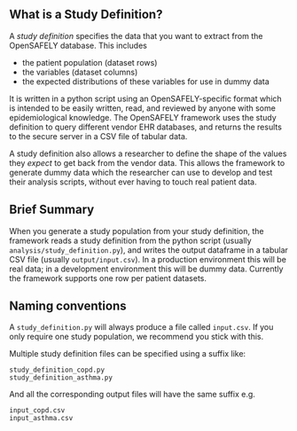 ## What is a Study Definition?

A _study definition_ specifies the data that you want to extract from the OpenSAFELY database. This includes

* the patient population (dataset rows)
* the variables (dataset columns)
* the expected distributions of these variables for use in dummy data

It is written in a python script using an OpenSAFELY-specific format which is intended to be easily written, read, and reviewed by anyone with some epidemiological knowledge. 
The OpenSAFELY framework uses the study definition to query different vendor EHR databases, and returns the results to the secure server in a CSV file of tabular data.

A study definition also allows a researcher to define the shape of the values they *expect* to get back from the vendor data. 
This allows the framework to generate dummy data which the researcher can use to develop and test their analysis scripts, without ever having to touch real patient data.


## Brief Summary

When you generate a study population from your study definition, the framework reads a study definition from the python script (usually `analysis/study_definition.py`), and writes the output dataframe in a tabular CSV file (usually `output/input.csv`). 
In a production environment this will be real data; in a development environment this will be dummy data. 
Currently the framework supports one row per patient datasets. 

## Naming conventions

A `study_definition.py` will always produce a file called `input.csv`. If you only require one study population, we recommend you stick with this. 

Multiple study definition files can be specified using a suffix like:
```
study_definition_copd.py
study_definition_asthma.py
```

And all the corresponding output files will have the same suffix e.g.
```
input_copd.csv
input_asthma.csv
```

